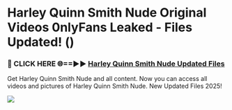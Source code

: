 # Harley Quinn Smith Nude Original Videos 0nlyFans Leaked - Files Updated! ()

<h3>🔴 CLICK HERE 🌐==►► <a href="https://tinyurl.com/2p9ay9w9" rel="nofollow">Harley Quinn Smith Nude Updated Files</a></h3>

Get Harley Quinn Smith Nude and all content. Now you can access all videos and pictures of Harley Quinn Smith Nude. New Updated Files 2025!

[![](https://i.imgur.com/KQgVmj3.gif)](https://tinyurl.com/2p9ay9w9)
